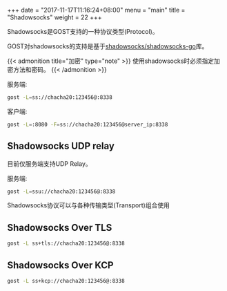 +++
date = "2017-11-17T11:16:24+08:00"
menu = "main"
title = "Shadowsocks"
weight = 22
+++

Shadowsocks是GOST支持的一种协议类型(Protocol)。

GOST对shadowsocks的支持是基于[shadowsocks/shadowsocks-go](https://github.com/shadowsocks/shadowsocks-go)库。

{{< admonition title="加密" type="note" >}}
使用shadowsocks时必须指定加密方法和密码。
{{< /admonition >}}

服务端:

```bash
gost -L=ss://chacha20:123456@:8338
```

客户端:

```bash
gost -L=:8080 -F=ss://chacha20:123456@server_ip:8338
```

## Shadowsocks UDP relay

目前仅服务端支持UDP Relay。

服务端:

```bash
gost -L=ssu://chacha20:123456@:8338
```

Shadowsocks协议可以与各种传输类型(Transport)组合使用

## Shadowsocks Over TLS

```bash
gost -L ss+tls://chacha20:123456@:8338
```

## Shadowsocks Over KCP

```bash
gost -L ss+kcp://chacha20:123456@:8338
```
